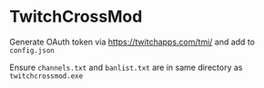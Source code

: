 # TwitchCrossMod

Generate OAuth token via https://twitchapps.com/tmi/ and add to `config.json`

Ensure `channels.txt` and `banlist.txt` are in same directory as `twitchcrossmod.exe`